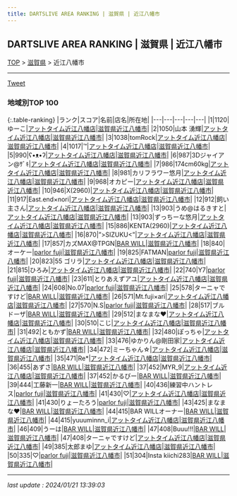 ```yaml
---
title: DARTSLIVE AREA RANKING | 滋賀県 | 近江八幡市
---
```

## DARTSLIVE AREA RANKING | 滋賀県 | 近江八幡市

[TOP](/darts/rank/) > [滋賀県](/darts/rank/滋賀県/) > 近江八幡市

___

<a href="https://twitter.com/share?ref_src=twsrc%5Etfw" data-text="DARTSLIVE AREA RANKING | 滋賀県近江八幡市" class="twitter-share-button" data-via="DARTSLIVE" data-hashtags="DARTSLIVE" data-related="DARTSLIVE" data-show-count="false">Tweet</a>

### 地域別TOP 100

{:.table-ranking}
|ランク|スコア|名前|店名|所在地|
|---|---|---|---|---|
|1|1120|ゆーこ|<a href="https://search.dartslive.com/jp/shop/bab21ec20b6fb1300d9b047a20a7ba1e">アットタイム近江八幡店</a>|<a href="/darts/rank/滋賀県/近江八幡市">滋賀県近江八幡市</a>|
|2|1050|山本 湧輝|<a href="https://search.dartslive.com/jp/shop/bab21ec20b6fb1300d9b047a20a7ba1e">アットタイム近江八幡店</a>|<a href="/darts/rank/滋賀県/近江八幡市">滋賀県近江八幡市</a>|
|3|1038|tomRock|<a href="https://search.dartslive.com/jp/shop/bab21ec20b6fb1300d9b047a20a7ba1e">アットタイム近江八幡店</a>|<a href="/darts/rank/滋賀県/近江八幡市">滋賀県近江八幡市</a>|
|4|1017|™️|<a href="https://search.dartslive.com/jp/shop/bab21ec20b6fb1300d9b047a20a7ba1e">アットタイム近江八幡店</a>|<a href="/darts/rank/滋賀県/近江八幡市">滋賀県近江八幡市</a>|
|5|990|ʕ•ᴥ•ʔ|<a href="https://search.dartslive.com/jp/shop/bab21ec20b6fb1300d9b047a20a7ba1e">アットタイム近江八幡店</a>|<a href="/darts/rank/滋賀県/近江八幡市">滋賀県近江八幡市</a>|
|6|987|3Dジャイアン@ｻﾞｷ|<a href="https://search.dartslive.com/jp/shop/bab21ec20b6fb1300d9b047a20a7ba1e">アットタイム近江八幡店</a>|<a href="/darts/rank/滋賀県/近江八幡市">滋賀県近江八幡市</a>|
|7|986|174cm60kg|<a href="https://search.dartslive.com/jp/shop/bab21ec20b6fb1300d9b047a20a7ba1e">アットタイム近江八幡店</a>|<a href="/darts/rank/滋賀県/近江八幡市">滋賀県近江八幡市</a>|
|8|981|カリフラワー悠月|<a href="https://search.dartslive.com/jp/shop/bab21ec20b6fb1300d9b047a20a7ba1e">アットタイム近江八幡店</a>|<a href="/darts/rank/滋賀県/近江八幡市">滋賀県近江八幡市</a>|
|9|968|オカピー|<a href="https://search.dartslive.com/jp/shop/bab21ec20b6fb1300d9b047a20a7ba1e">アットタイム近江八幡店</a>|<a href="/darts/rank/滋賀県/近江八幡市">滋賀県近江八幡市</a>|
|10|946|X(2960)|<a href="https://search.dartslive.com/jp/shop/bab21ec20b6fb1300d9b047a20a7ba1e">アットタイム近江八幡店</a>|<a href="/darts/rank/滋賀県/近江八幡市">滋賀県近江八幡市</a>|
|11|917|East.end×nori|<a href="https://search.dartslive.com/jp/shop/bab21ec20b6fb1300d9b047a20a7ba1e">アットタイム近江八幡店</a>|<a href="/darts/rank/滋賀県/近江八幡市">滋賀県近江八幡市</a>|
|12|912|飼い主さん|<a href="https://search.dartslive.com/jp/shop/bab21ec20b6fb1300d9b047a20a7ba1e">アットタイム近江八幡店</a>|<a href="/darts/rank/滋賀県/近江八幡市">滋賀県近江八幡市</a>|
|13|903|うめ@はるきすと|<a href="https://search.dartslive.com/jp/shop/bab21ec20b6fb1300d9b047a20a7ba1e">アットタイム近江八幡店</a>|<a href="/darts/rank/滋賀県/近江八幡市">滋賀県近江八幡市</a>|
|13|903|ずっちーな悠月|<a href="https://search.dartslive.com/jp/shop/bab21ec20b6fb1300d9b047a20a7ba1e">アットタイム近江八幡店</a>|<a href="/darts/rank/滋賀県/近江八幡市">滋賀県近江八幡市</a>|
|15|886|KENTA(2960)|<a href="https://search.dartslive.com/jp/shop/bab21ec20b6fb1300d9b047a20a7ba1e">アットタイム近江八幡店</a>|<a href="/darts/rank/滋賀県/近江八幡市">滋賀県近江八幡市</a>|
|16|870|”&gt;SIZUKU&lt;”|<a href="https://search.dartslive.com/jp/shop/bab21ec20b6fb1300d9b047a20a7ba1e">アットタイム近江八幡店</a>|<a href="/darts/rank/滋賀県/近江八幡市">滋賀県近江八幡市</a>|
|17|857|カズMAX@TPGN|<a href="https://search.dartslive.com/jp/shop/dff72a6590beff2dfec1ae84bb28bd87">BAR WILL</a>|<a href="/darts/rank/滋賀県/近江八幡市">滋賀県近江八幡市</a>|
|18|840|オーケー|<a href="https://search.dartslive.com/jp/shop/7cb102b31fc4db3028032249b44395af">parlor fuji</a>|<a href="/darts/rank/滋賀県/近江八幡市">滋賀県近江八幡市</a>|
|19|825|FATMAN|<a href="https://search.dartslive.com/jp/shop/7cb102b31fc4db3028032249b44395af">parlor fuji</a>|<a href="/darts/rank/滋賀県/近江八幡市">滋賀県近江八幡市</a>|
|20|823|55 ゴリラ|<a href="https://search.dartslive.com/jp/shop/bab21ec20b6fb1300d9b047a20a7ba1e">アットタイム近江八幡店</a>|<a href="/darts/rank/滋賀県/近江八幡市">滋賀県近江八幡市</a>|
|21|815|ひろみ|<a href="https://search.dartslive.com/jp/shop/bab21ec20b6fb1300d9b047a20a7ba1e">アットタイム近江八幡店</a>|<a href="/darts/rank/滋賀県/近江八幡市">滋賀県近江八幡市</a>|
|22|740|Y7|<a href="https://search.dartslive.com/jp/shop/7cb102b31fc4db3028032249b44395af">parlor fuji</a>|<a href="/darts/rank/滋賀県/近江八幡市">滋賀県近江八幡市</a>|
|23|611|とりあえずアユ|<a href="https://search.dartslive.com/jp/shop/bab21ec20b6fb1300d9b047a20a7ba1e">アットタイム近江八幡店</a>|<a href="/darts/rank/滋賀県/近江八幡市">滋賀県近江八幡市</a>|
|24|608|No.07|<a href="https://search.dartslive.com/jp/shop/7cb102b31fc4db3028032249b44395af">parlor fuji</a>|<a href="/darts/rank/滋賀県/近江八幡市">滋賀県近江八幡市</a>|
|25|578|ターニャですけど|<a href="https://search.dartslive.com/jp/shop/dff72a6590beff2dfec1ae84bb28bd87">BAR WILL</a>|<a href="/darts/rank/滋賀県/近江八幡市">滋賀県近江八幡市</a>|
|26|571|Mt.fuji×ari|<a href="https://search.dartslive.com/jp/shop/bab21ec20b6fb1300d9b047a20a7ba1e">アットタイム近江八幡店</a>|<a href="/darts/rank/滋賀県/近江八幡市">滋賀県近江八幡市</a>|
|27|570|N.S|<a href="https://search.dartslive.com/jp/shop/7cb102b31fc4db3028032249b44395af">parlor fuji</a>|<a href="/darts/rank/滋賀県/近江八幡市">滋賀県近江八幡市</a>|
|28|517|ブルドーザ|<a href="https://search.dartslive.com/jp/shop/dff72a6590beff2dfec1ae84bb28bd87">BAR WILL</a>|<a href="/darts/rank/滋賀県/近江八幡市">滋賀県近江八幡市</a>|
|29|512|まなまな♥|<a href="https://search.dartslive.com/jp/shop/bab21ec20b6fb1300d9b047a20a7ba1e">アットタイム近江八幡店</a>|<a href="/darts/rank/滋賀県/近江八幡市">滋賀県近江八幡市</a>|
|30|510|こじ|<a href="https://search.dartslive.com/jp/shop/bab21ec20b6fb1300d9b047a20a7ba1e">アットタイム近江八幡店</a>|<a href="/darts/rank/滋賀県/近江八幡市">滋賀県近江八幡市</a>|
|31|492|ともかず|<a href="https://search.dartslive.com/jp/shop/dff72a6590beff2dfec1ae84bb28bd87">BAR WILL</a>|<a href="/darts/rank/滋賀県/近江八幡市">滋賀県近江八幡市</a>|
|32|480|ぽっちゃ|<a href="https://search.dartslive.com/jp/shop/bab21ec20b6fb1300d9b047a20a7ba1e">アットタイム近江八幡店</a>|<a href="/darts/rank/滋賀県/近江八幡市">滋賀県近江八幡市</a>|
|33|476|ゆかりん@剛田家|<a href="https://search.dartslive.com/jp/shop/bab21ec20b6fb1300d9b047a20a7ba1e">アットタイム近江八幡店</a>|<a href="/darts/rank/滋賀県/近江八幡市">滋賀県近江八幡市</a>|
|34|472|ミーちゃん☆|<a href="https://search.dartslive.com/jp/shop/bab21ec20b6fb1300d9b047a20a7ba1e">アットタイム近江八幡店</a>|<a href="/darts/rank/滋賀県/近江八幡市">滋賀県近江八幡市</a>|
|35|471|Re*|<a href="https://search.dartslive.com/jp/shop/bab21ec20b6fb1300d9b047a20a7ba1e">アットタイム近江八幡店</a>|<a href="/darts/rank/滋賀県/近江八幡市">滋賀県近江八幡市</a>|
|36|455|あずさ|<a href="https://search.dartslive.com/jp/shop/dff72a6590beff2dfec1ae84bb28bd87">BAR WILL</a>|<a href="/darts/rank/滋賀県/近江八幡市">滋賀県近江八幡市</a>|
|37|452|MYR_9|<a href="https://search.dartslive.com/jp/shop/bab21ec20b6fb1300d9b047a20a7ba1e">アットタイム近江八幡店</a>|<a href="/darts/rank/滋賀県/近江八幡市">滋賀県近江八幡市</a>|
|37|452|かるびー|<a href="https://search.dartslive.com/jp/shop/dff72a6590beff2dfec1ae84bb28bd87">BAR WILL</a>|<a href="/darts/rank/滋賀県/近江八幡市">滋賀県近江八幡市</a>|
|39|444|工藤新一|<a href="https://search.dartslive.com/jp/shop/dff72a6590beff2dfec1ae84bb28bd87">BAR WILL</a>|<a href="/darts/rank/滋賀県/近江八幡市">滋賀県近江八幡市</a>|
|40|436|練習中ハントレス|<a href="https://search.dartslive.com/jp/shop/7cb102b31fc4db3028032249b44395af">parlor fuji</a>|<a href="/darts/rank/滋賀県/近江八幡市">滋賀県近江八幡市</a>|
|41|430|♡|<a href="https://search.dartslive.com/jp/shop/bab21ec20b6fb1300d9b047a20a7ba1e">アットタイム近江八幡店</a>|<a href="/darts/rank/滋賀県/近江八幡市">滋賀県近江八幡市</a>|
|41|430|りょーたろう|<a href="https://search.dartslive.com/jp/shop/7cb102b31fc4db3028032249b44395af">parlor fuji</a>|<a href="/darts/rank/滋賀県/近江八幡市">滋賀県近江八幡市</a>|
|43|425|まなまな♥|<a href="https://search.dartslive.com/jp/shop/dff72a6590beff2dfec1ae84bb28bd87">BAR WILL</a>|<a href="/darts/rank/滋賀県/近江八幡市">滋賀県近江八幡市</a>|
|44|415|BAR WILLオーナー|<a href="https://search.dartslive.com/jp/shop/dff72a6590beff2dfec1ae84bb28bd87">BAR WILL</a>|<a href="/darts/rank/滋賀県/近江八幡市">滋賀県近江八幡市</a>|
|44|415|yuuuminnn_i|<a href="https://search.dartslive.com/jp/shop/bab21ec20b6fb1300d9b047a20a7ba1e">アットタイム近江八幡店</a>|<a href="/darts/rank/滋賀県/近江八幡市">滋賀県近江八幡市</a>|
|46|409|うーは|<a href="https://search.dartslive.com/jp/shop/dff72a6590beff2dfec1ae84bb28bd87">BAR WILL</a>|<a href="/darts/rank/滋賀県/近江八幡市">滋賀県近江八幡市</a>|
|47|408|Buuu!!!|<a href="https://search.dartslive.com/jp/shop/dff72a6590beff2dfec1ae84bb28bd87">BAR WILL</a>|<a href="/darts/rank/滋賀県/近江八幡市">滋賀県近江八幡市</a>|
|47|408|ターニャですけど|<a href="https://search.dartslive.com/jp/shop/bab21ec20b6fb1300d9b047a20a7ba1e">アットタイム近江八幡店</a>|<a href="/darts/rank/滋賀県/近江八幡市">滋賀県近江八幡市</a>|
|49|385|太郎まゆ|<a href="https://search.dartslive.com/jp/shop/bab21ec20b6fb1300d9b047a20a7ba1e">アットタイム近江八幡店</a>|<a href="/darts/rank/滋賀県/近江八幡市">滋賀県近江八幡市</a>|
|50|335|♡|<a href="https://search.dartslive.com/jp/shop/7cb102b31fc4db3028032249b44395af">parlor fuji</a>|<a href="/darts/rank/滋賀県/近江八幡市">滋賀県近江八幡市</a>|
|51|304|Insta kiichi283|<a href="https://search.dartslive.com/jp/shop/dff72a6590beff2dfec1ae84bb28bd87">BAR WILL</a>|<a href="/darts/rank/滋賀県/近江八幡市">滋賀県近江八幡市</a>|



___

_last update : 2024/01/21 13:39:03_


<script src="https://cdnjs.cloudflare.com/ajax/libs/jquery/3.6.1/jquery.min.js" integrity="sha512-aVKKRRi/Q/YV+4mjoKBsE4x3H+BkegoM/em46NNlCqNTmUYADjBbeNefNxYV7giUp0VxICtqdrbqU7iVaeZNXA==" crossorigin="anonymous" referrerpolicy="no-referrer"></script>
<script src="https://cdnjs.cloudflare.com/ajax/libs/jquery.tablesorter/2.31.3/js/jquery.tablesorter.min.js" integrity="sha512-qzgd5cYSZcosqpzpn7zF2ZId8f/8CHmFKZ8j7mU4OUXTNRd5g+ZHBPsgKEwoqxCtdQvExE5LprwwPAgoicguNg==" crossorigin="anonymous" referrerpolicy="no-referrer"></script>
<link rel="stylesheet" href="https://cdnjs.cloudflare.com/ajax/libs/jquery.tablesorter/2.31.3/css/theme.default.min.css" integrity="sha512-wghhOJkjQX0Lh3NSWvNKeZ0ZpNn+SPVXX1Qyc9OCaogADktxrBiBdKGDoqVUOyhStvMBmJQ8ZdMHiR3wuEq8+w==" crossorigin="anonymous" referrerpolicy="no-referrer" />
<script>
$(function() {
    $(".table-ranking").tablesorter({sortList:[[0, 0]]});
});
</script>

<script async src="https://platform.twitter.com/widgets.js" charset="utf-8"></script>